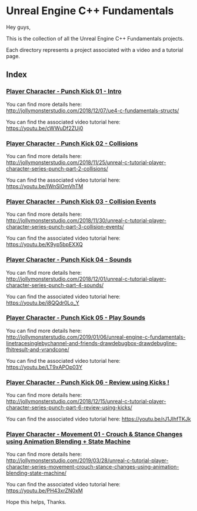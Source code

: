 # Unreal Engine C++ Fundamentals

Hey guys,

This is the collection of all the Unreal Engine C++ Fundamentals projects.

Each directory represents a project associated with a video and a tutorial page.

## Index
### [Player Character - Punch Kick 01 - Intro](https://github.com/jollymonsterstudio/Unreal-Series-Player-Character-Part1)

You can find more details here: http://jollymonsterstudio.com/2018/12/07/ue4-c-fundamentals-structs/

You can find the associated video tutorial here: https://youtu.be/cWWuDf2ZUj0

### [Player Character - Punch Kick 02 - Collisions](https://github.com/jollymonsterstudio/Unreal-Series-Player-Character-Part2)

You can find more details here: http://jollymonsterstudio.com/2018/11/25/unreal-c-tutorial-player-character-series-punch-part-2-collisions/

You can find the associated video tutorial here: https://youtu.be/IWnSlOmVhTM

### [Player Character - Punch Kick 03 - Collision Events](https://github.com/jollymonsterstudio/Unreal-Series-Player-Character-Part3)

You can find more details here: http://jollymonsterstudio.com/2018/11/30/unreal-c-tutorial-player-character-series-punch-part-3-collision-events/

You can find the associated video tutorial here: https://youtu.be/K9yp5bpEXXQ

### [Player Character - Punch Kick 04 - Sounds](https://github.com/jollymonsterstudio/Unreal-Series-Player-Character-Part4)

You can find more details here: http://jollymonsterstudio.com/2018/12/01/unreal-c-tutorial-player-character-series-punch-part-4-sounds/

You can find the associated video tutorial here: https://youtu.be/i8QQdr0Lo_Y

### [Player Character - Punch Kick 05 - Play Sounds](https://github.com/jollymonsterstudio/Unreal-Series-Player-Character-Part5)

You can find more details here: http://jollymonsterstudio.com/2019/01/06/unreal-engine-c-fundamentals-linetracesinglebychannel-and-friends-drawdebugbox-drawdebugline-fhitresult-and-vrandcone/

You can find the associated video tutorial here: https://youtu.be/LT9xAPOp03Y

### [Player Character - Punch Kick 06 - Review using Kicks !](https://github.com/jollymonsterstudio/Unreal-Series-Player-Character-Part6)

You can find more details here: http://jollymonsterstudio.com/2018/12/15/unreal-c-tutorial-player-character-series-punch-part-6-review-using-kicks/

You can find the associated video tutorial here: https://youtu.be/rJ1JIhfTKJk

### [Player Character - Movement 01 - Crouch & Stance Changes using Animation Blending + State Machine](https://github.com/jollymonsterstudio/Unreal-Series-Player-Character-Part6)

You can find more details here: http://jollymonsterstudio.com/2019/03/28/unreal-c-tutorial-player-character-series-movement-crouch-stance-changes-using-animation-blending-state-machine/

You can find the associated video tutorial here: https://youtu.be/PH43xrZN0xM


Hope this helps, Thanks.
